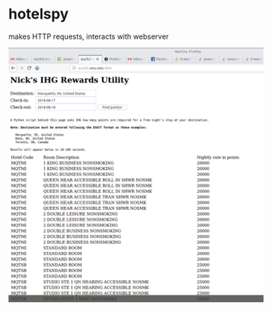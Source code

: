 # hotelspy
makes HTTP requests, interacts with webserver

![alt text](https://github.com/nicho-n/hotelspy/blob/master/hotelspy_screenshot.png)
